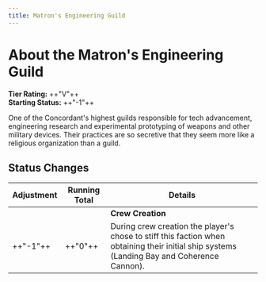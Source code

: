 ```yaml
---
title: Matron's Engineering Guild
---
```


# About the Matron's Engineering Guild

**Tier Rating:** ++"V"++<br />
**Starting Status:** ++"-1"++

One of the Concordant's highest guilds responsible for tech advancement, engineering research and experimental prototyping of weapons and other military devices. Their practices are so secretive that they seem more like a religious organization than a guild.

## Status Changes

| Adjustment | Running Total | Details |
|------------|---------------|---------|
|            |               | **Crew Creation** |
| ++"-1"++   | ++"0"++       | During crew creation the player's chose to stiff this faction when obtaining their initial ship systems (Landing Bay and Coherence Cannon). |